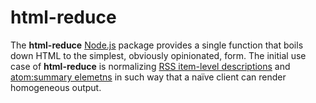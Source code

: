 # html-reduce

The **html-reduce** [Node.js](http://nodejs.org/) package provides a single function that boils down HTML to the simplest, obviously opinionated, form. The initial use case of **html-reduce** is normalizing [RSS item-level descriptions](http://cyber.harvard.edu/rss/encodingDescriptions.html) and [atom:summary elemetns](https://tools.ietf.org/html/rfc4287#section-4.2.13) in such way that a naïve client can render homogeneous output.
